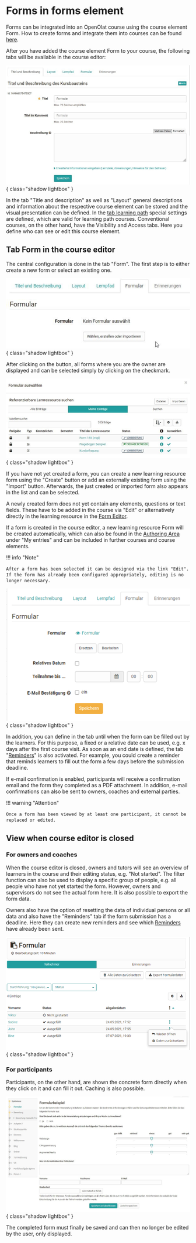 # Forms in forms element

Forms can be integrated into an OpenOlat course using the course element Form. How to create forms and integrate them into courses can be found [here](../forms/Three_Steps_to_your_Form.md).

After you have added the course element Form to your course, the following tabs will be available in the course editor:

![Form Tabs](assets/Formular_Tabs1.jpg){ class="shadow lightbox" }

In the tab "Title and description" as well as "Layout" general descriptions and information about the respective course element can be stored and the visual presentation can be defined. In the [tab learning path](../learningresources/Learning_path_course_Course_editor.md) special settings are defined, which are valid for learning path courses. Conventional courses, on the other hand, have the Visibility and Access tabs. Here you define who can see or edit this course element.

## Tab Form in the course editor

The central configuration is done in the tab "Form". The first step is to either create a new form or select an existing one.

![Select form](assets/Formular_waehlen.jpg){ class="shadow lightbox" }

After clicking on the button, all forms where you are the owner are displayed and can be selected simply by clicking on the checkmark.

![Form selection dialog](assets/Formular_auswahlmenue1.jpg){ class="shadow lightbox" }

If you have not yet created a form, you can create a new learning resource form using the "Create" button or add an externally existing form using the "Import" button. Afterwards, the just created or imported form also appears in the list and can be selected.

A newly created form does not yet contain any elements, questions or text fields. These have to be added in the course via "Edit" or alternatively directly in the learning resource in the [Form Editor](../learningresources/Form_editor_Questionnaire_editor.md).

If a form is created in the course editor, a new learning resource Form will be created automatically, which can also be found in the [Authoring Area](../area_modules/Authoring.md) under "My entries" and can be included in further courses and course elements.

!!! info "Note"

    After a form has been selected it can be designed via the link "Edit". If the form has already been configured appropriately, editing is no longer necessary.

![Form Configuration](assets/Formular_Tab2.png){ class="shadow lightbox" }

In addition, you can define in the tab until when the form can be filled out by the learners. For this purpose, a fixed or a relative date can be used, e.g. x days after the first course visit. As soon as an end date is defined, the tab "[Reminders](../learningresources/Course_Reminders.md)" is also activated. For example, you could create a reminder that reminds learners to fill out the form a few days before the submission deadline. 

If e-mail confirmation is enabled, participants will receive a confirmation email and the form they completed as a PDF attachment. In addition, e-mail confirmations can also be sent to owners, coaches and external parties. 

!!! warning "Attention"

    Once a form has been viewed by at least one participant, it cannot be replaced or edited.

## View when course editor is closed

### For owners and coaches

When the course editor is closed, owners and tutors will see an overview of learners in the course and their editing status, e.g. "Not started". The filter function can also be used to display a specific group of people, e.g. all people who have not yet started the form. However, owners and supervisors do not see the actual form here. It is also possible to export the form data.

Owners also have the option of resetting the data of individual persons or all data and also have the "Reminders" tab if the form submission has a deadline. Here they can create new reminders and see which [Reminders](../learningresources/Course_Reminders.md) have already been sent.

![Form participant list](assets/Fromular_kursrun.png){ class="shadow lightbox" }

### For participants

Participants, on the other hand, are shown the concrete form directly when they click on it and can fill it out. Caching is also possible.

![Form course run example](assets/Formular_Beispiel_Kurs.jpg){ class="shadow lightbox" }

The completed form must finally be saved and can then no longer be edited by the user, only displayed.
